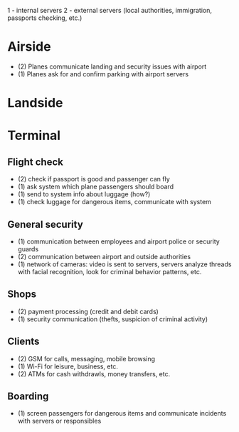 1 - internal servers
2 - external servers (local authorities, immigration, passports checking, etc.)

# Airside

 - (2) Planes communicate landing and security issues with airport
 - (1) Planes ask for and confirm parking with airport servers


# Landside


# Terminal

## Flight check

- (2) check if passport is good and passenger can fly
- (1) ask system which plane passengers should board
- (1) send to system info about luggage (how?)
- (1) check luggage for dangerous items, communicate with system

## General security

- (1) communication between employees and airport police or security guards
- (2) communication between airport and outside authorities
- (1) network of cameras: video is sent to servers, servers analyze threads with facial recognition, look for criminal behavior patterns, etc.

## Shops

- (2) payment processing (credit and debit cards)
- (1) security communication (thefts, suspicion of criminal activity)

## Clients

- (2) GSM for calls, messaging, mobile browsing
- (1) Wi-Fi for leisure, business, etc.
- (2) ATMs for cash withdrawls, money transfers, etc.

## Boarding

- (1) screen passengers for dangerous items and communicate incidents with servers or responsibles



